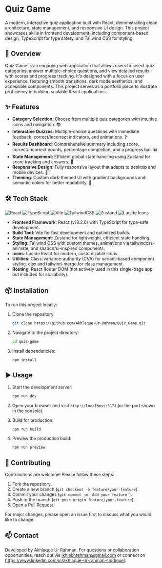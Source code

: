 # Quiz Game

A modern, interactive quiz application built with React, demonstrating clean architecture, state management, and responsive UI design. This project showcases skills in frontend development, including component-based design, TypeScript for type safety, and Tailwind CSS for styling.

## 🚀 Overview

Quiz Game is an engaging web application that allows users to select quiz categories, answer multiple-choice questions, and view detailed results with scores and progress tracking. It's designed with a focus on user experience, featuring smooth transitions, dark mode aesthetics, and accessible components. This project serves as a portfolio piece to illustrate proficiency in building scalable React applications.

## ✨ Features

- **Category Selection**: Choose from multiple quiz categories with intuitive icons and navigation. 📚
- **Interactive Quizzes**: Multiple-choice questions with immediate feedback, correct/incorrect indicators, and animations. ❓
- **Results Dashboard**: Comprehensive summary including score, correct/incorrect counts, percentage completion, and a progress bar. 📊
- **State Management**: Efficient global state handling using Zustand for score tracking and answers. 🔄
- **Responsive Design**: Fully responsive layout that adapts to desktop and mobile devices. 📱
- **Theming**: Custom dark-themed UI with gradient backgrounds and semantic colors for better readability. 🎨

## 🛠️ Tech Stack

![React](https://img.shields.io/badge/react-%2320232a.svg?style=for-the-badge&logo=react&logoColor=%2361DAFB)
![TypeScript](https://img.shields.io/badge/typescript-%23007ACC.svg?style=for-the-badge&logo=typescript&logoColor=white)
![Vite](https://img.shields.io/badge/vite-%23646CFF.svg?style=for-the-badge&logo=vite&logoColor=white)
![TailwindCSS](https://img.shields.io/badge/tailwindcss-%2338B2AC.svg?style=for-the-badge&logo=tailwind-css&logoColor=white)
![Zustand](https://img.shields.io/badge/zustand-%2320232a.svg?style=for-the-badge&logo=react&logoColor=%2361DAFB) <!-- Zustand doesn't have a direct logo, using React as proxy -->
![Lucide Icons](https://img.shields.io/badge/lucide--react-%23000000.svg?style=for-the-badge&logo=react&logoColor=white) <!-- Similar approach -->

- **Frontend Framework**: React (v18.2.0) with TypeScript for type-safe development.
- **Build Tool**: Vite for fast development and optimized builds.
- **State Management**: Zustand for lightweight, efficient state handling.
- **Styling**: Tailwind CSS with custom themes, animations via tailwindcss-animate, and shadcn/ui-inspired components.
- **Icons**: Lucide React for modern, customizable icons.
- **Utilities**: Class-variance-authority (CVA) for variant-based component styling, clsx and tailwind-merge for class management.
- **Routing**: React Router DOM (not actively used in this single-page app but included for scalability).

## 📦 Installation

To run this project locally:

1. Clone the repository:
   ```bash
   git clone https://github.com/Akhlaque-Ur-Rahman/Quiz_Game.git
   ```

2. Navigate to the project directory:
   ```bash
   cd quiz-game
   ```

3. Install dependencies:
   ```bash
   npm install
   ```

## ▶️ Usage

1. Start the development server:
   ```bash
   npm run dev
   ```

2. Open your browser and visit `http://localhost:5173` (or the port shown in the console).

3. Build for production:
   ```bash
   npm run build
   ```

4. Preview the production build:
   ```bash
   npm run preview
   ```

## 🤝 Contributing

Contributions are welcome! Please follow these steps:
1. Fork the repository.
2. Create a new branch (`git checkout -b feature/your-feature`).
3. Commit your changes (`git commit -m 'Add your feature'`).
4. Push to the branch (`git push origin feature/your-feature`).
5. Open a Pull Request.

For major changes, please open an issue first to discuss what you would like to change.


## 📫 Contact

Developed by Akhlaque Ur Rahman. For questions or collaboration opportunities, reach out via ikhlakhrehman@gmail.com or connect on https://www.linkedin.com/in/akhlaque-ur-rahman-siddique/.
